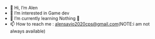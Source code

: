 - 👋 Hi, I’m Alen
- 👀 I’m interested in Game dev
- 🌱 I’m currently learning Nothing 🤣
- 📫 How to reach me : alensavio2020cps@gmail.com(NOTE:i am not always available)

<!---
Alen123-python/Alen123-python is a ✨ special ✨ repository because its `README.md` (this file) appears on your GitHub profile.
You can click the Preview link to take a look at your changes.
--->
